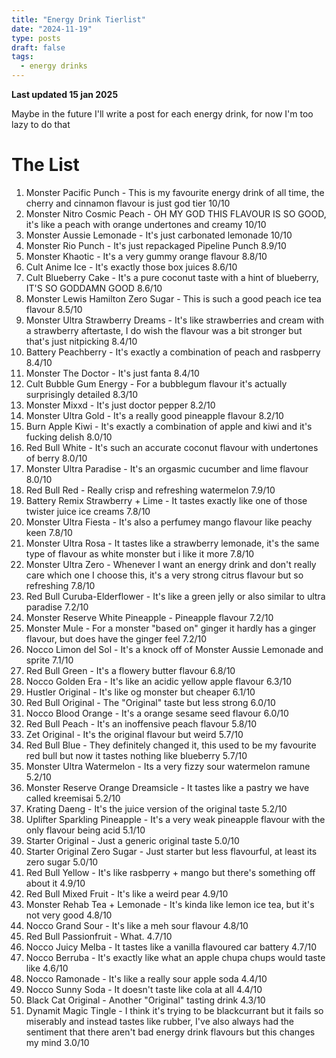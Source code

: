 ```yaml
---
title: "Energy Drink Tierlist"
date: "2024-11-19"
type: posts
draft: false
tags:
  - energy drinks
---
```


**Last updated 15 jan 2025**

Maybe in the future I'll write a post for each energy drink, for now I'm too lazy to do that

<!--more-->

# The List
1. Monster Pacific Punch - This is my favourite energy drink of all time, the cherry and cinnamon flavour is just god tier 10/10
2. Monster Nitro Cosmic Peach - OH MY GOD THIS FLAVOUR IS SO GOOD, it's like a peach with orange undertones and creamy 10/10
3. Monster Aussie Lemonade - It's just carbonated lemonade 10/10
4. Monster Rio Punch - It's just repackaged Pipeline Punch 8.9/10
5. Monster Khaotic - It's a very gummy orange flavour 8.8/10
6. Cult Anime Ice - It's exactly those box juices 8.6/10
7. Cult Blueberry Cake - It's a pure coconut taste with a hint of blueberry, IT'S SO GODDAMN GOOD 8.6/10
8. Monster Lewis Hamilton Zero Sugar - This is such a good peach ice tea flavour 8.5/10
9. Monster Ultra Strawberry Dreams - It's like strawberries and cream with a strawberry aftertaste, I do wish the flavour was a bit stronger but that's just nitpicking 8.4/10
10. Battery Peachberry - It's exactly a combination of peach and rasbperry 8.4/10
11. Monster The Doctor - It's just fanta 8.4/10
12. Cult Bubble Gum Energy - For a bubblegum flavour it's actually surprisingly detailed 8.3/10
13. Monster Mixxd - It's just doctor pepper 8.2/10
14. Monster Ultra Gold - It's a really good pineapple flavour 8.2/10
15. Burn Apple Kiwi - It's exactly a combination of apple and kiwi and it's fucking delish 8.0/10
16. Red Bull White - It's such an accurate coconut flavour with undertones of berry 8.0/10
17. Monster Ultra Paradise - It's an orgasmic cucumber and lime flavour 8.0/10
18. Red Bull Red - Really crisp and refreshing watermelon 7.9/10
19. Battery Remix Strawberry + Lime - It tastes exactly like one of those twister juice ice creams 7.8/10
20. Monster Ultra Fiesta - It's also a perfumey mango flavour like peachy keen 7.8/10
21. Monster Ultra Rosa - It tastes like a strawberry lemonade, it's the same type of flavour as white monster but i like it more 7.8/10
22. Monster Ultra Zero - Whenever I want an energy drink and don't really care which one I choose this, it's a very strong citrus flavour but so refreshing 7.8/10
23. Red Bull Curuba-Elderflower - It's like a green jelly or also similar to ultra paradise 7.2/10
24. Monster Reserve White Pineapple - Pineapple flavour 7.2/10
25. Monster Mule - For a monster "based on" ginger it hardly has a ginger flavour, but does have the ginger feel 7.2/10
26. Nocco Limon del Sol - It's a knock off of Monster Aussie Lemonade and sprite 7.1/10
27. Red Bull Green - It's a flowery butter flavour 6.8/10
28. Nocco Golden Era - It's like an acidic yellow apple flavour 6.3/10
29. Hustler Original - It's like og monster but cheaper 6.1/10
30. Red Bull Original - The "Original" taste but less strong 6.0/10
31. Nocco Blood Orange - It's a orange sesame seed flavour 6.0/10
32. Red Bull Peach - It's an inoffensive peach flavour 5.8/10
33. Zet Original - It's the original flavour but weird 5.7/10
34. Red Bull Blue - They definitely changed it, this used to be my favourite red bull but now it tastes nothing like blueberry 5.7/10
35. Monster Ultra Watermelon - Its a very fizzy sour watermelon ramune 5.2/10
36. Monster Reserve Orange Dreamsicle - It tastes like a pastry we have called kreemisai 5.2/10
37. Krating Daeng - It's the juice version of the original taste 5.2/10
38. Uplifter Sparkling Pineapple - It's a very weak pineapple flavour with the only flavour being acid 5.1/10
39. Starter Original - Just a generic original taste 5.0/10
40. Starter Original Zero Sugar - Just starter but less flavourful, at least its zero sugar 5.0/10
41. Red Bull Yellow - It's like rasbperry + mango but there's something off about it 4.9/10
42. Red Bull Mixed Fruit - It's like a weird pear 4.9/10
43. Monster Rehab Tea + Lemonade - It's kinda like lemon ice tea, but it's not very good 4.8/10
44. Nocco Grand Sour - It's like a meh sour flavour 4.8/10
45. Red Bull Passionfruit - What. 4.7/10
46. Nocco Juicy Melba - It tastes like a vanilla flavoured car battery 4.7/10
47. Nocco Berruba - It's exactly like what an apple chupa chups would taste like 4.6/10
48. Nocco Ramonade - It's like a really sour apple soda 4.4/10
49. Nocco Sunny Soda - It doesn't taste like cola at all 4.4/10
50. Black Cat Original - Another "Original" tasting drink 4.3/10
51. Dynamit Magic Tingle - I think it's trying to be blackcurrant but it fails so miserably and instead tastes like rubber, I've also always had the sentiment that there aren't bad energy drink flavours but this changes my mind 3.0/10
